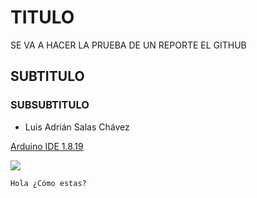 # TITULO
SE VA A HACER LA PRUEBA DE UN REPORTE EL GITHUB
## SUBTITULO
### SUBSUBTITULO 
- Luis Adrián Salas Chávez

[Arduino IDE 1.8.19](https://www.arduino.cc/en/software)

![](https://github.com/AdrianSalasCh/PRUEBA1/blob/main/automatizaci%C3%B3n-industrial.jpg)

```
Hola ¿Cómo estas?
```
